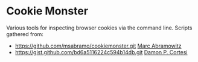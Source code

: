 Cookie Monster
==============

Various tools for inspecting browser cookies via the command line.  Scripts gathered from:

- <https://github.com/msabramo/cookiemonster.git> [Marc Abramowitz](https://github.com/msabramo)
- <https://gist.github.com/bd6a5116224c594b14db.git> [Damon P. Cortesi](https://github.com/dacort)
